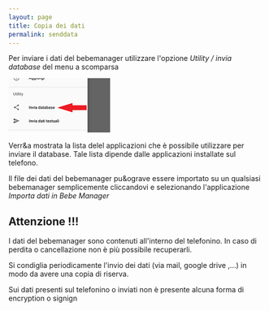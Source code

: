 ```yaml
---
layout: page
title: Copia dei dati
permalink: senddata
---
```



Per inviare i dati del bebemanager utilizzare l'opzione *Utility / invia database* del menu a scomparsa

![senddata1](assets/img/senddata1.png)

Verr&a mostrata la lista delel applicazioni che &egrave; possibile utilizzare per inviare il database. Tale lista dipende dalle applicazioni installate sul telefono.

Il file dei dati del bebemanager pu&ograve essere importato su un qualsiasi bebemanager semplicemente cliccandovi e selezionando l'applicazione *Importa dati in Bebe Manager*


## Attenzione !!!

I dati del bebemanager sono contenuti all'interno del telefonino. In caso di perdita o cancellazione non &egrave; pi&ugrave; possibile recuperarli.

Si condiglia periodicamente l'invio dei dati (via mail, google drive ,...) in modo da avere una copia di riserva.

Sui dati presenti sul telefonino o inviati non &egrave; presente alcuna forma di encryption o signign
